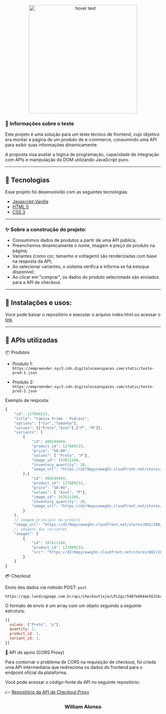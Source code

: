 <p align="center">
  <img src="https://app.landingpage.com.br/construtor/assets/imagens/By.png" width="350" title="hover text">
</p>

### 🤔 Informações sobre o teste

Este projeto é uma solução para um teste técnico de frontend, cujo objetivo era montar a página de um produto de e-commerce, consumindo uma API para exibir suas informações dinamicamente.

A proposta visa avaliar a lógica de programação, capacidade de integração com APIs e manipulação do DOM utilizando JavaScript puro.

---

## 🚀 Tecnologias

Esse projeto foi desenvolvido com as seguintes tecnologias:

- [Javascript Vanilla](https://developer.mozilla.org/pt-BR/docs/Web/JavaScript)
- [HTML 5](https://developer.mozilla.org/pt-BR/docs/Web/HTML)
- [CSS 3](https://developer.mozilla.org/pt-BR/docs/Web/CSS)

---

### ✨ Sobre a construção do projeto:

- Consumimos dados de produtos a partir de uma API pública;
- Preenchemos dinamicamente o nome, imagem e preço do produto na página;
- Variantes (como cor, tamanho e voltagem) são renderizadas com base na resposta da API;
- Ao selecionar variantes, o sistema verifica e informa se há estoque disponível;
- Ao clicar em "comprar", os dados do produto selecionado são enviados para a API de checkout.

---

## 🙅 Instalações e usos:

Voce pode baixar o repositório e executar o arquivo index.html ou acessar o [link](https://desafio-frontend-mu-swart.vercel.app/)

---

## 🔌 APIs utilizadas

📦 Produtos

- Produto 1:
`https://empreender.nyc3.cdn.digitaloceanspaces.com/static/teste-prod-1.json`

- Produto 2:
`https://empreender.nyc3.cdn.digitaloceanspaces.com/static/teste-prod-2.json`


Exemplo de resposta:

````javascript
{
    "id": 127809233,
    "title": "Camisa Prime - Podcast",
    "options": ["Cor","Tamanho"],
    "values": [["Preto","Azul"],["P", "M"]],
    "variants": [
        {
            "id": 499249469,
            "product_id": 127809233,
            "price": "50.00",
            "values": [ "Preto", "P"],
            "image_id": 347611168,
            "inventory_quantity": 20,
            "image_url": "https://d2r9epyceweg5n.cloudfront.net/stores/002/260/878/products/php1aciy61-8cc5b53686d728f5c516589604020929-1024-1024.png"
        },{
            "id": 499249469,
            "product_id": 127809233,
            "price": "50.00",
            "values": [ "Azul", "P"],
            "image_id": 347611168,
            "inventory_quantity": 20,
            "image_url": "https://d2r9epyceweg5n.cloudfront.net/stores/002/260/878/products/php1aciy61-8cc5b53686d728f5c516589604020929-1024-1024.png"
        }
    ],
    // imagem principal do produto
    "image_url": "https://d2r9epyceweg5n.cloudfront.net/stores/002/260/878/products/php1aciy61-8cc5b53686d728f5c516589604020929-1024-1024.png",
    // imagens das variantes
    "images": [
        {
            "id": 347611168,
            "product_id": 127809233,
            "src": "https://d2r9epyceweg5n.cloudfront.net/stores/002/260/878/products/php1aciy61-8cc5b53686d728f5c516589604020929-1024-1024.png"
        }
    ]
}
````

💳 Checkout

Envio dos dados via método POST: `post`

```
https://app.landingpage.com.br/api/checkoutloja/LPL2gc/5d87eb644e5631bc6a03f1e43a804e1c
```

O formato de envio é um array com um objeto seguindo a seguinte estrutura:

````javascript
[{
  values: ["Preto", "p"],
  quantity: 1,
  product_id: 1,
  variant_id: 1,
}]
````

🔗 API de apoio (CORS Proxy)

Para contornar o problema de CORS na requisição de checkout, foi criada uma API intermediária que redireciona os dados do frontend para o endpoint oficial da plataforma.

Você pode acessar o código-fonte da API no seguinte repositório:

👉 [Repositório da API de Checkout Proxy](https://github.com/williamalonso/api-front-test)



<h3 align="center">William Alonso</h3>

